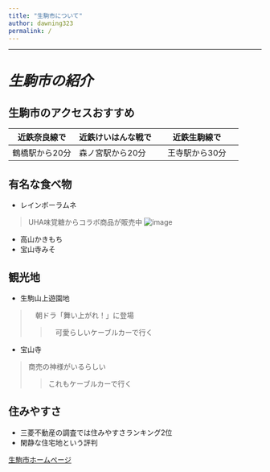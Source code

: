 ```yaml
---
title: "生駒市について"
author: dawning323
permalink: /
---
```







---
# *生駒市の紹介*
## 生駒市のアクセスおすすめ
| 近鉄奈良線で | 近鉄けいはんな戦で  | 近鉄生駒線で |
|-----|-----|-----|
| 鶴橋駅から20分 |  森ノ宮駅から20分  |　王寺駅から30分　|
## 有名な食べ物
- レインボーラムネ　
> UHA味覚糖からコラボ商品が販売中
![image](https://www.uha-mikakuto.co.jp/catalog/ramune-tablet/img/rt02.jpg?0928)
- 高山かきもち
- 宝山寺みそ

## 観光地
- 生駒山上遊園地
>　朝ドラ「舞い上がれ！」に登場
>>　可愛らしいケーブルカーで行く 
- 宝山寺
> 商売の神様がいるらしい
>> これもケーブルカーで行く

## 住みやすさ
- 三菱不動産の調査では住みやすさランキング2位
- 閑静な住宅地という評判








[生駒市ホームページ](https://www.city.ikoma.lg.jp/)

